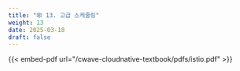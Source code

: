 ```yaml
---
title: "🕸️ 13. 고급 스케줄링"
weight: 13
date: 2025-03-18
draft: false
---
```


{{< embed-pdf url="/cwave-cloudnative-textbook/pdfs/istio.pdf" >}}